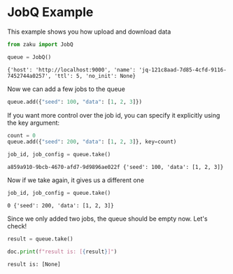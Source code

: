 
# JobQ Example

This example shows you how upload and download data


```python
from zaku import JobQ

queue = JobQ()
```
```
{'host': 'http://localhost:9000', 'name': 'jq-121c8aad-7d85-4cfd-9116-7452744a0257', 'ttl': 5, 'no_init': None}
```


Now we can add a few jobs to the queue

```python
queue.add({"seed": 100, "data": [1, 2, 3]})
```

If you want more control over the job id, you can specify it explicitly using the key argument:

```python
count = 0
queue.add({"seed": 200, "data": [1, 2, 3]}, key=count)
```
```python
job_id, job_config = queue.take()
```
```
a859a910-9bcb-4670-afd7-9d9896ae022f {'seed': 100, 'data': [1, 2, 3]}
```


Now if we take again, it gives us a different one

```python
job_id, job_config = queue.take()
```
```
0 {'seed': 200, 'data': [1, 2, 3]}
```


Since we only added two jobs, the queue should be empty now. Let's check!

```python
result = queue.take()

doc.print(f"result is: [{result}]")
```

```
result is: [None]
```
